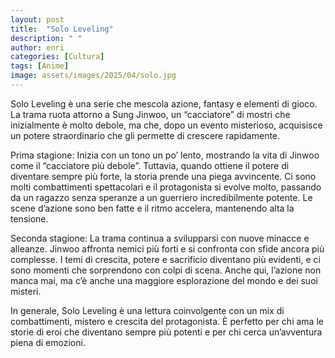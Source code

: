 ```yaml
---
layout: post
title:  "Solo Leveling"
description: " "
author: enri
categories: [Cultura]
tags: [Anime]
image: assets/images/2025/04/solo.jpg
---
```

Solo Leveling è una serie che mescola azione, fantasy e elementi di gioco. La trama ruota attorno a Sung Jinwoo, un “cacciatore” di mostri che inizialmente è molto debole, ma che, dopo un evento misterioso, acquisisce un potere straordinario che gli permette di crescere rapidamente.

Prima stagione: Inizia con un tono un po’ lento, mostrando la vita di Jinwoo come il “cacciatore più debole”. Tuttavia, quando ottiene il potere di diventare sempre più forte, la storia prende una piega avvincente. Ci sono molti combattimenti spettacolari e il protagonista si evolve molto, passando da un ragazzo senza speranze a un guerriero incredibilmente potente. Le scene d’azione sono ben fatte e il ritmo accelera, mantenendo alta la tensione.

Seconda stagione: La trama continua a svilupparsi con nuove minacce e alleanze. Jinwoo affronta nemici più forti e si confronta con sfide ancora più complesse. I temi di crescita, potere e sacrificio diventano più evidenti, e ci sono momenti che sorprendono con colpi di scena. Anche qui, l’azione non manca mai, ma c’è anche una maggiore esplorazione del mondo e dei suoi misteri.

In generale, Solo Leveling è una lettura coinvolgente con un mix di combattimenti, mistero e crescita del protagonista. È perfetto per chi ama le storie di eroi che diventano sempre più potenti e per chi cerca un’avventura piena di emozioni.

